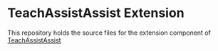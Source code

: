 # TeachAssistAssist Extension

This repository holds the source files for the extension component of [TeachAssistAssist](https://github.com/NoYouNotUrUncle/teach-assist-assist)
